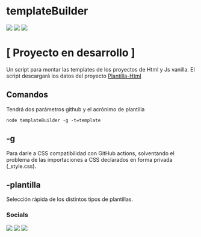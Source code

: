 # templateBuilder


[<img src="https://img.shields.io/github/last-commit/altaskur/templateBuilder?style=for-the-badge"></img>](https://github.com/altaskur/templateBuilder/commits/main) [<img src="https://img.shields.io/github/license/altaskur/templateBuilder?style=for-the-badge">](https://github.com/altaskur/templateBuilder/blob/main/LICENSE) [<img src="https://img.shields.io/github/languages/top/altaskur/templateBuilder?style=for-the-badge">](https://github.com/altaskur/templateBuilder)

# [ Proyecto en desarrollo ]

Un script para montar las templates de los proyectos de Html y Js vanilla.
El script descargará los datos del proyecto [Plantilla-Html](https://github.com/altaskur/plantilla-HTM)

## Comandos

Tendrá dos parámetros github y el acrónimo de plantilla

` node templateBuilder -g -t=template `

## -g

Para darle a CSS compatibilidad con GitHub actions, solventando el problema
de las importaciones a CSS declarados en forma privada (_style.css).

## -plantilla

Selección rápida de los distintos tipos de plantillas.

### Socials

[<img src="https://img.shields.io/github/followers/altaskur?label=GitHub&color=inactive&logo=Github&style=flat-square"></img>](https://github.com/altaskur)
[<img src="https://img.shields.io/twitter/follow/altaskur?label=Twitter&logo=Twitter&style=flat-square"></img>](https://twitter.com/Altaskur)
[<img src="https://img.shields.io/twitch/status/altaksur?label=Twitch - stream &logo=twitch&style=flat-square"></img>](https://www.twitch.tv/altaskur)
